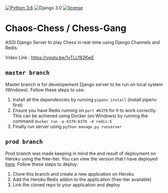 [![Python 3.6](https://img.shields.io/badge/python-3.6-yellow.svg)](https://www.python.org/downloads/release/python-360/)
![Django 3.0](https://img.shields.io/badge/Django-3.0-green.svg)
[![license](https://img.shields.io/github/license/DAVFoundation/captain-n3m0.svg?style=flat-square)]()
# Chaos-Chess / Chess-Gang

ASGI Django Server to play Chess in real-time using Django Channels and Redis.

Video Link : https://youtu.be/1vTLLf82KwE


## `master branch`
Master branch is for developement Django server to be run on local system (Windows). Follow these steps to use:  
1. Install all the dependencies by running `pipenv install` (install pipenv first)  
2. Ensure you have Redis running on `port #6379` for it to work correctly. This can be achieved using Docker (on Windows) by running the command `docker run -p 6379:6379 -d redis:5`  
3. Finally run server using `python manage.py runserver`  

## `prod branch`
Prod branch was made keeping in mind the end result of deployment on Heroku using the free-tier. You can view the version that I have deployed [here](https://chess-gang.herokuapp.com/). Follow these steps to deploy:  
1. Clone this branch and create a new application on Heroku  
2. Add the Heroku Redis addon to the application (free-tier available)  
3. Link the cloned repo to your application and deploy

